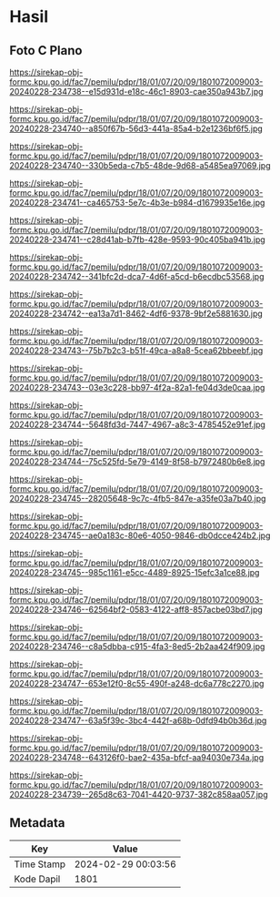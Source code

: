 # Hasil

## Foto C Plano

https://sirekap-obj-formc.kpu.go.id/fac7/pemilu/pdpr/18/01/07/20/09/1801072009003-20240228-234738--e15d931d-e18c-46c1-8903-cae350a943b7.jpg

https://sirekap-obj-formc.kpu.go.id/fac7/pemilu/pdpr/18/01/07/20/09/1801072009003-20240228-234740--a850f67b-56d3-441a-85a4-b2e1236bf6f5.jpg

https://sirekap-obj-formc.kpu.go.id/fac7/pemilu/pdpr/18/01/07/20/09/1801072009003-20240228-234740--330b5eda-c7b5-48de-9d68-a5485ea97069.jpg

https://sirekap-obj-formc.kpu.go.id/fac7/pemilu/pdpr/18/01/07/20/09/1801072009003-20240228-234741--ca465753-5e7c-4b3e-b984-d1679935e16e.jpg

https://sirekap-obj-formc.kpu.go.id/fac7/pemilu/pdpr/18/01/07/20/09/1801072009003-20240228-234741--c28d41ab-b7fb-428e-9593-90c405ba941b.jpg

https://sirekap-obj-formc.kpu.go.id/fac7/pemilu/pdpr/18/01/07/20/09/1801072009003-20240228-234742--341bfc2d-dca7-4d6f-a5cd-b6ecdbc53568.jpg

https://sirekap-obj-formc.kpu.go.id/fac7/pemilu/pdpr/18/01/07/20/09/1801072009003-20240228-234742--ea13a7d1-8462-4df6-9378-9bf2e5881630.jpg

https://sirekap-obj-formc.kpu.go.id/fac7/pemilu/pdpr/18/01/07/20/09/1801072009003-20240228-234743--75b7b2c3-b51f-49ca-a8a8-5cea62bbeebf.jpg

https://sirekap-obj-formc.kpu.go.id/fac7/pemilu/pdpr/18/01/07/20/09/1801072009003-20240228-234743--03e3c228-bb97-4f2a-82a1-fe04d3de0caa.jpg

https://sirekap-obj-formc.kpu.go.id/fac7/pemilu/pdpr/18/01/07/20/09/1801072009003-20240228-234744--5648fd3d-7447-4967-a8c3-4785452e91ef.jpg

https://sirekap-obj-formc.kpu.go.id/fac7/pemilu/pdpr/18/01/07/20/09/1801072009003-20240228-234744--75c525fd-5e79-4149-8f58-b7972480b6e8.jpg

https://sirekap-obj-formc.kpu.go.id/fac7/pemilu/pdpr/18/01/07/20/09/1801072009003-20240228-234745--28205648-9c7c-4fb5-847e-a35fe03a7b40.jpg

https://sirekap-obj-formc.kpu.go.id/fac7/pemilu/pdpr/18/01/07/20/09/1801072009003-20240228-234745--ae0a183c-80e6-4050-9846-db0dcce424b2.jpg

https://sirekap-obj-formc.kpu.go.id/fac7/pemilu/pdpr/18/01/07/20/09/1801072009003-20240228-234745--985c1161-e5cc-4489-8925-15efc3a1ce88.jpg

https://sirekap-obj-formc.kpu.go.id/fac7/pemilu/pdpr/18/01/07/20/09/1801072009003-20240228-234746--62564bf2-0583-4122-aff8-857acbe03bd7.jpg

https://sirekap-obj-formc.kpu.go.id/fac7/pemilu/pdpr/18/01/07/20/09/1801072009003-20240228-234746--c8a5dbba-c915-4fa3-8ed5-2b2aa424f909.jpg

https://sirekap-obj-formc.kpu.go.id/fac7/pemilu/pdpr/18/01/07/20/09/1801072009003-20240228-234747--653e12f0-8c55-490f-a248-dc6a778c2270.jpg

https://sirekap-obj-formc.kpu.go.id/fac7/pemilu/pdpr/18/01/07/20/09/1801072009003-20240228-234747--63a5f39c-3bc4-442f-a68b-0dfd94b0b36d.jpg

https://sirekap-obj-formc.kpu.go.id/fac7/pemilu/pdpr/18/01/07/20/09/1801072009003-20240228-234748--643126f0-bae2-435a-bfcf-aa94030e734a.jpg

https://sirekap-obj-formc.kpu.go.id/fac7/pemilu/pdpr/18/01/07/20/09/1801072009003-20240228-234739--265d8c63-7041-4420-9737-382c858aa057.jpg


## Metadata

| Key        | Value               |
| ---------- | ------------------- |
| Time Stamp | 2024-02-29 00:03:56 |
| Kode Dapil | 1801                |



